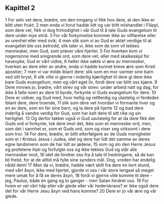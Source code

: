 ## Kapittel 2

1 For selv vet dere, brødre, om den inngang vi fikk hos dere, at den ikke er blitt uten frukt;
2 men enda vi forut hadde lidt og var blitt mishandlet i Filippi, som dere vet, fikk vi dog frimodighet i vår Gud til å tale Guds evangelium til dere under mye strid.
3 For vår forkynnelse kommer ikke av villfarelse eller av urenhet eller med svik;
4 men slik som vi av Gud er aktet verdige til at evangeliet ble oss betrodd, slik taler vi, ikke som de som vil tekkes mennesker, men Gud, som prøver våre hjerter.
5 For hverken kom vi nogensinne med smigrende ord, som dere vet, eller med skalkeskjul for havesyke, Gud er vårt vidne,
6 heller ikke søkte vi ære av mennesker, hverken av dere eller av andre, enda vi hadde kunnet kreve ære som Kristi apostler;
7 men vi var milde iblant dere: slik som en mor varmer sine barn ved sitt bryst,
8 slik ville vi gjerne i inderlig kjærlighet til dere gi dere ikke bare Guds evangelium, men og vårt eget liv, fordi dere var blitt oss kjære.
9 Dere minnes jo, brødre, vårt strev og vår strev: under arbeid natt og dag, for ikke å falle noen av dere til byrde, forkynte vi Guds evangelium for dere.
10 Dere er vidner, og Gud med, hvor hellig og rettferdig og ulastelig vi ferdedes iblant dere, dere troende,
11 slik som dere vet hvordan vi formante hver og en av dere, som en far sine barn, og la dere på hjerte
12 og bad dere inderlig å vandre verdig for Gud, som har kalt dere til sitt rike og sin herlighet.
13 Og derfor takker også vi Gud uavlatelig for at da dere fikk det Guds ord vi forkynte, tok dere imot det, ikke som et menneske-ord, men, som det i sannhet er, som et Guds ord, som og viser seg virksomt i dere som tror.
14 For dere, brødre, er blitt etterfølgere av de Guds menigheter som er i Kristus Jesus i Judea, idet og dere har lidt det samme av deres egne landsmenn som de har lidt av jødene,
15 som og slo den Herre Jesus og profetene ihjel og forfulgte oss og ikke tekkes Gud og står alle mennesker imot,
16 idet de hindrer oss fra å tale til hedningene, så de kan bli frelst, for at de alltid må fylle sine synders mål. Dog, vreden har endelig nådd dem!
17 Men da vi, brødre, hadde vært skilt fra dere en kort stund, med vårt åsyn, ikke med hjertet, gjorde vi oss i vår store lengsel så meget mere umak for å få se deres åsyn,
18 fordi vi gjerne ville komme til dere - jeg, Paulus, både én gang og to ganger - men Satan hindret oss.
19 For hvem er vel vårt håp eller vår glede eller vår hederskrans? er ikke også dere det for vår Herre Jesu åsyn ved hans komme?
20 Dere er jo vår ære og vår glede.
